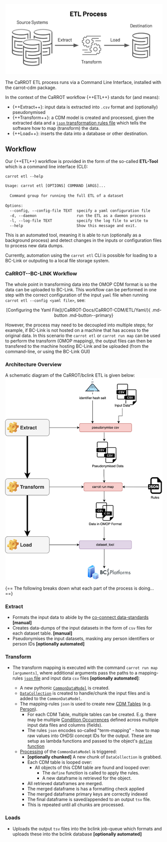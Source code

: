 ![images](../../images/ETL.jpeg)


The CaRROT ETL process runs via a Command Line Interface, installed with the carrot-cdm package.


In the context of the CaRROT workflow {++ETL++} stands for (and means):

* {++Extract++}: input data is extracted into `.csv` format and (optionally) pseudonymised    
* {++Transform++}: a CDM model is created and processed, given the extracted data and a [`json` transformation rules file](/CaRROT-Docs/CaRROT-CDM/ETL/Rules/) which tells the software how to map (transform) the data.    
* {++Load++}: inserts the data into a database or other destination.

## Workflow

Our {++ETL++} workflow is provided in the form of the so-called __ETL-Tool__ which is a command line interface (CLI):
```
carrot etl --help
```
```
Usage: carrot etl [OPTIONS] COMMAND [ARGS]...

  Command group for running the full ETL of a dataset

Options:
  --config, --config-file TEXT  specify a yaml configuration file
  -d, --daemon                  run the ETL as a daemon process
  -l, --log-file TEXT           specify the log file to write to
  --help                        Show this message and exit.
```

This is an automated tool, meaning it is able to run (optionally as a background process) and detect changes in the inputs or configuration files to process new data dumps. 

Currently, automation using the `carrot etl` CLI is possible for loading to a BC-Link or outputing to a local file storage system.


### CaRROT--BC-LINK Workflow

The whole point in transforming data into the OMOP CDM format is so the data can be uploaded to BC-Link. This workflow can be performed in one step with the correct configuration of the input `yaml` file when running `carrot etl --config <yaml file>`, see:
<center>
[Configuring the Yaml File](/CaRROT-Docs/CaRROT-CDM/ETL/Yaml/){ .md-button .md-button--primary}
</center>

However, the process may need to be decoupled into multiple steps; for example, if BC-Link is not hosted on a machine that has access to the original data. In this scenario the `carrot etl` or `carrot run map` can be used to perform the transform (OMOP mapping), the output files can then be transfered to the machine hosting BC-Link and be uploaded (from the command-line, or using the BC-Link GUI)


### Architecture Overview
A schematic diagram of the CaRROT/bclink ETL is given below:
![overview](../../images/etltool.png)


{== The following breaks down what each part of the process is doing... ==}

### Extract
* Formats the input data to abide by the [co-connect data-standards](https://co-connect.ac.uk/co-connect-data-files-and-meta-data-standardisation/) **[manual]**
* Creates data-dumps of the input datasets in the form of `csv` files for each dataset table. **[manual]**
* Pseudonymises the input datasets, masking any person identifiers or person IDs **[optionally automated]**

### Transform
* The transform mapping is executed with the command `carrot run map [arguments]`, where additional arguments pass the paths to a mapping-rules [`json` file](/CaRROT-Docs/CaRROT-CDM/ETL/Rules/) and input data `csv` files **[optionally automated]**:

    * A new pythonic [`CommonDataModel`](/CaRROT-Docs/CaRROT-CDM/CommonDataModel/) is created.   
    * [`DataCollection`](/CaRROT-Docs/CaRROT-CDM/DataCollection/) is created to handle/chunk the input files and is added to the `CommonDataModel`.  
    * The mapping-rules `json` is used to create new [CDM Tables](/CaRROT-Docs/CaRROT-CDM/Common/#carrot.cdm.objects.common.DestinationTable) (e.g. [Person](/CaRROT-Docs/CaRROT-CDM/Person/)).
        * For each CDM Table, multiple tables can be created. E.g. there may be multiple [Condition Occurrences](/CaRROT-Docs/CaRROT-CDM/ConditionOccurrence/) defined across multiple input data files and columns (fields).  
        * The rules `json` encodes so-called "term-mapping" - how to map raw values into OHDSI concept IDs for the output. These are setup as lambda functions and passed to the object's [`define` function](/CaRROT-Docs/CaRROT-CDM/Common/#carrot.cdm.objects.common.DestinationTable.define)  
    * [Processing](/CaRROT-Docs/CaRROT-CDM/CommonDataModel/#carrot.cdm.model.CommonDataModel.process) of the `CommonDataModel` is triggered:   
        * **[optionally chunked]** A new chunk of `DataCollection` is grabbed.   
        * Each CDM table is looped over:  
            * All objects of this CDM table are found and looped over:
                 * The `define` function is called to apply the rules.
                 * A new dataframe is retrieved for the object.
	    * All retrieved dataframes are merged.   
	    * The merged dataframe is has a formatting check applied
	    * The merged dataframe primary keys are correctly indexed
	    * The final dataframe is saved/appended to an output `tsv` file.   
        * This is repeated until all chunks are processed.   

### Loads
   * Uploads the output `tsv` files into the bclink job-queue which formats and uploads these into the bclink database **[optionally automated]**

